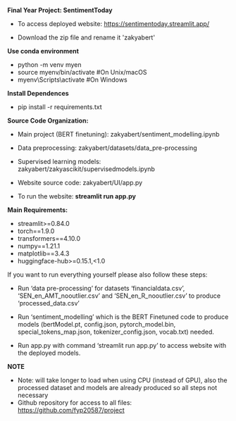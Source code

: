 **Final Year Project: SentimentToday**
 - To access deployed website: https://sentimentoday.streamlit.app/ 


- Download the zip file and rename it 'zakyabert'
  
**Use conda environment**
  
- python -m venv myen
- source myenv/bin/activate  #On Unix/macOS
- myenv\Scripts\activate  #On Windows

**Install Dependences**
- pip install -r requirements.txt

**Source Code Organization:**
- Main project (BERT finetuning): zakyabert/sentiment_modelling.ipynb 

- Data preprocessing: zakyabert/datasets/data_pre-processing

- Supervised learning models: zakyabert/zakyascikit/supervisedmodels.ipynb

- Website source code: zakyabert/UI/app.py
- To run the website: **streamlit run app.py**


**Main Requirements:**
- streamlit>=0.84.0
- torch==1.9.0
- transformers==4.10.0
- numpy==1.21.1
- matplotlib==3.4.3
- huggingface-hub>=0.15.1,<1.0


If you want to run everything yourself please also follow these steps: 

- Run ‘data pre-processing’ for datasets ‘financialdata.csv’, ‘SEN_en_AMT_nooutlier.csv’ and ‘SEN_en_R_nooutlier.csv’ to produce ‘processed_data.csv’

- Run ‘sentiment_modelling’ which is the BERT Finetuned code to produce models (bertModel.pt, config.json, pytorch_model.bin, special_tokens_map.json, tokenizer_config.json, vocab.txt) needed.

- Run app.py with command ‘streamlit run app.py’ to access website with the deployed models.


**NOTE**
- Note: will take longer to load when using CPU (instead of GPU), also the processed dataset and models are already produced so all steps not necessary 
- Github repository for access to all files: https://github.com/fyp20587/project
 
